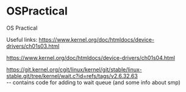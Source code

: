 OSPractical
===========

OS Practical

Useful links:
https://www.kernel.org/doc/htmldocs/device-drivers/ch01s03.html

https://www.kernel.org/doc/htmldocs/device-drivers/ch01s04.html


https://git.kernel.org/cgit/linux/kernel/git/stable/linux-stable.git/tree/kernel/wait.c?id=refs/tags/v2.6.32.63  
-- contains code for adding to wait queue (and some info about smp)
 
